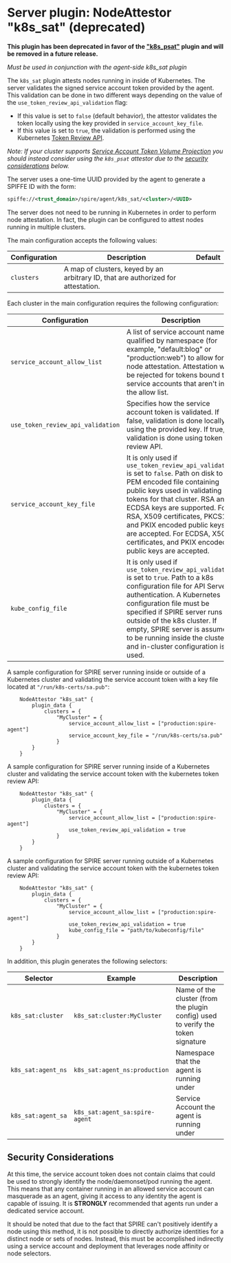 # Server plugin: NodeAttestor "k8s_sat" (deprecated)

**This plugin has been deprecated in favor of the  ["k8s_psat"](plugin_server_nodeattestor_k8s_psat.md) plugin and will be removed in a future release.**

*Must be used in conjunction with the agent-side k8s_sat plugin*

The `k8s_sat` plugin attests nodes running in inside of Kubernetes. The server validates the signed service
account token provided by the agent. This validation can be done in two different ways depending on the value
of the `use_token_review_api_validation` flag:

+ If this value is set to `false` (default behavior), the attestor validates the token locally using the key provided in `service_account_key_file`.
+ If this value is set to `true`, the validation is performed using the Kubernetes [Token Review API](https://kubernetes.io/docs/reference/kubernetes-api/authentication-resources/token-review-v1/).

*Note: If your cluster supports [Service Account Token Volume Projection](https://kubernetes.io/docs/tasks/configure-pod-container/configure-service-account/#service-account-token-volume-projection)
you should instead consider using the `k8s_psat` attestor due to the [security considerations](#security-considerations) below.*

The server uses a one-time UUID provided by the agent to generate a SPIFFE ID with the form:

```xml
spiffe://<trust_domain>/spire/agent/k8s_sat/<cluster>/<UUID>
```

The server does not need to be running in Kubernetes in order to perform node
attestation. In fact, the plugin can be configured to attest nodes running in
multiple clusters.

The main configuration accepts the following values:

| Configuration | Description                                                                       | Default |
|---------------|-----------------------------------------------------------------------------------|---------|
| `clusters`    | A map of clusters, keyed by an arbitrary ID, that are authorized for attestation. |         |

Each cluster in the main configuration requires the following configuration:

| Configuration                     | Description                                                                                                                                                                                                                                                                                                                                                            | Default |
|-----------------------------------|------------------------------------------------------------------------------------------------------------------------------------------------------------------------------------------------------------------------------------------------------------------------------------------------------------------------------------------------------------------------|---------|
| `service_account_allow_list`      | A list of service account names, qualified by namespace (for example, "default:blog" or "production:web") to allow for node attestation. Attestation will be rejected for tokens bound to service accounts that aren't in the allow list.                                                                                                                              |         |
| `use_token_review_api_validation` | Specifies how the service account token is validated. If false, validation is done locally using the provided key. If true, validation is done using token review API.                                                                                                                                                                                                 | false   |
| `service_account_key_file`        | It is only used if `use_token_review_api_validation` is set to `false`. Path on disk to a PEM encoded file containing public keys used in validating tokens for that cluster. RSA and ECDSA keys are supported. For RSA, X509 certificates, PKCS1, and PKIX encoded public keys are accepted. For ECDSA, X509 certificates, and PKIX encoded public keys are accepted. |         |
| `kube_config_file`                | It is only used if `use_token_review_api_validation` is set to `true`. Path to a k8s configuration file for API Server authentication. A Kubernetes configuration file must be specified if SPIRE server runs outside of the k8s cluster. If empty, SPIRE server is assumed to be running inside the cluster and in-cluster configuration is used.                     | ""      |

A sample configuration for SPIRE server running inside or outside of a Kubernetes cluster and validating the service account token with a key file located at `"/run/k8s-certs/sa.pub"`:

```hcl
    NodeAttestor "k8s_sat" {
        plugin_data {
            clusters = {
                "MyCluster" = {
                    service_account_allow_list = ["production:spire-agent"]
                    service_account_key_file = "/run/k8s-certs/sa.pub"
                }
        }
    }
```

A sample configuration for SPIRE server running inside of a Kubernetes cluster and validating the service account token with the kubernetes token review API:

```hcl
    NodeAttestor "k8s_sat" {
        plugin_data {
            clusters = {
                "MyCluster" = {
                    service_account_allow_list = ["production:spire-agent"]
                    use_token_review_api_validation = true
                }
        }
    }
```

A sample configuration for SPIRE server running outside of a Kubernetes cluster and validating the service account token with the kubernetes token review API:

```hcl
    NodeAttestor "k8s_sat" {
        plugin_data {
            clusters = {
                "MyCluster" = {
                    service_account_allow_list = ["production:spire-agent"]
                    use_token_review_api_validation = true
                    kube_config_file = "path/to/kubeconfig/file"
                }
        }
    }
```

In addition, this plugin generates the following selectors:

| Selector           | Example                        | Description                                                                     |
|--------------------|--------------------------------|---------------------------------------------------------------------------------|
| `k8s_sat:cluster`  | `k8s_sat:cluster:MyCluster`    | Name of the cluster (from the plugin config) used to verify the token signature |
| `k8s_sat:agent_ns` | `k8s_sat:agent_ns:production`  | Namespace that the agent is running under                                       |
| `k8s_sat:agent_sa` | `k8s_sat:agent_sa:spire-agent` | Service Account the agent is running under                                      |

## Security Considerations

At this time, the service account token does not contain claims that could be
used to strongly identify the node/daemonset/pod running the agent. This means
that any container running in an allowed service account can masquerade as
an agent, giving it access to any identity the agent is capable of issuing. It
is **STRONGLY** recommended that agents run under a dedicated service account.

It should be noted that due to the fact that SPIRE can't positively
identify a node using this method, it is not possible to directly authorize
identities for a distinct node or sets of nodes. Instead, this must be
accomplished indirectly using a service account and deployment that
leverages node affinity or node selectors.

